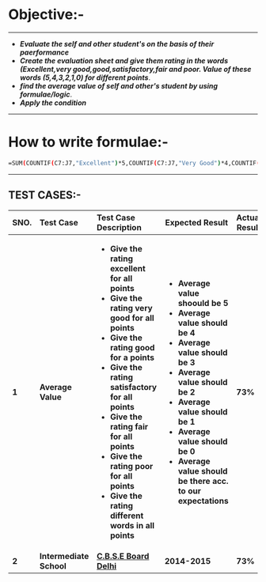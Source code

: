 # **Objective:-**
---------------
- **_Evaluate the self and other student's on the basis of their paerformance_**
- **_Create the evaluation sheet and give them rating in the words (Excellent,very good,good,satisfactory,fair and poor. Value of these words (5,4,3,2,1,0) for different points_**.
- **_find the average value of self and other's student by using formulae/logic_**.
- **_Apply the condition_**
------------------

# **How to write formulae**:-
```sh
=SUM(COUNTIF(C7:J7,"Excellent")*5,COUNTIF(C7:J7,"Very Good")*4,COUNTIF(C7:J7,"Good")*3,COUNTIF(C7:J7,"Satisfactory")*2,COUNTIF(C7:J7,"Fair")*1,COUNTIF(C7:J7,"Poor"))/COUNTA(C7:J7)
```
-------------

## **TEST CASES:-**



| **SNO.**| **Test Case**| **Test Case Description**| **Expected Result**| **Actual Result**|
| :---     | :---                   | :---         | ---  |  -----                |
|**1**|**Average Value** |**<ul><li>**Give the rating excellent for all points**</li><li>**Give the rating very good for all points**</li><li>**Give the rating good for a points**</li><li>**Give the rating satisfactory for all points**</li><li>**Give the rating fair for all points**</li><li>**Give the rating poor for all points**</li><li>**Give the rating different words in all points**</li></ul>**|**<ul><li>**Average value shoould be 5**</li><li>**Average value should be 4**</li><li>**Average value should be 3**</li><li>**Average value should be 2**</li><li>**Average value should be 1**</li><li>**Average value should be 0**</li><li>**Average value should be there acc. to our expectations**</li></ul>** |**73%** |
|**2**|**Intermediate School** |**[C.B.S.E Board Delhi](http://cbseacademic.nic.in/)**|**2014-2015** |**73%** |
